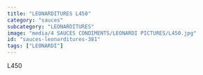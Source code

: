 ```yaml
---
title: "LEONARDITURES L450"
category: "sauces"
subcategory: "LEONARDITURES"
image: "media/4 SAUCES CONDIMENTS/LEONARDI PICTURES/L450.jpg"
id: "sauces-leonarditures-381"
tags: ["LEONARDI"]
---
```


L450
